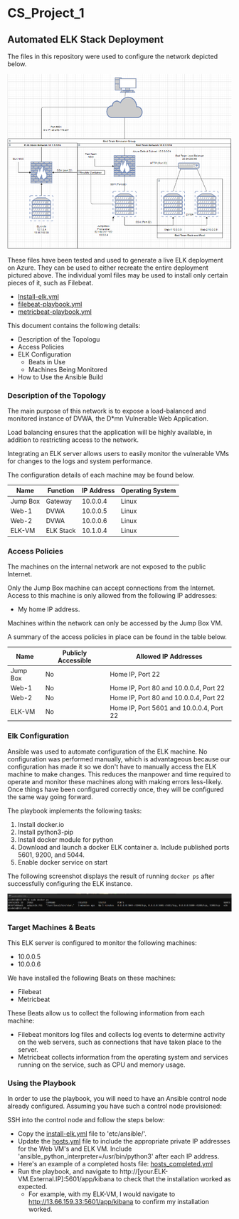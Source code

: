 # CS_Project_1
## Automated ELK Stack Deployment

The files in this repository were used to configure the network depicted below.

![TODO: Update the path with the name of your diagram](https://github.com/aesco1304/CS_Project_1/blob/main/Diagrams%20and%20Images/ELK%20Stack%20Network%20Project%201.PNG)

These files have been tested and used to generate a live ELK deployment on Azure. They can be used to either recreate the entire deployment pictured above. The individual yoml files may be used to install only certain pieces of it, such as Filebeat.

  - [Install-elk.yml](https://github.com/aesco1304/CS_Project_1/blob/main/Ansible/install-elk.yml)
  - [filebeat-playbook.yml](https://github.com/aesco1304/CS_Project_1/blob/main/Ansible/filebeat-playbook.yml)
  - [metricbeat-playbook.yml](https://github.com/aesco1304/CS_Project_1/blob/main/Ansible/metricbeat-playbook.yml)

This document contains the following details:
- Description of the Topologu
- Access Policies
- ELK Configuration
  - Beats in Use
  - Machines Being Monitored
- How to Use the Ansible Build


### Description of the Topology

The main purpose of this network is to expose a load-balanced and monitored instance of DVWA, the D*mn Vulnerable Web Application.

Load balancing ensures that the application will be highly available, in addition to restricting access to the network.

Integrating an ELK server allows users to easily monitor the vulnerable VMs for changes to the logs and system performance.

The configuration details of each machine may be found below.

| Name     | Function  | IP Address | Operating System |
|----------|-----------|------------|------------------|
| Jump Box | Gateway   | 10.0.0.4   | Linux            |
| Web-1    | DVWA      | 10.0.0.5   | Linux            |
| Web-2    | DVWA      | 10.0.0.6   | Linux            |
| ELK-VM   | ELK Stack | 10.1.0.4   | Linux            |

### Access Policies

The machines on the internal network are not exposed to the public Internet. 

Only the Jump Box machine can accept connections from the Internet. Access to this machine is only allowed from the following IP addresses:
- My home IP address.

Machines within the network can only be accessed by the Jump Box VM.

A summary of the access policies in place can be found in the table below.

| Name     | Publicly Accessible | Allowed IP Addresses                     |
|----------|---------------------|------------------------------------------|
| Jump Box | No                  | Home IP, Port 22                         |
| Web-1    | No                  | Home IP, Port 80 and 10.0.0.4, Port 22   |
| Web-2    | No                  | Home IP, Port 80 and 10.0.0.4, Port 22   |
| ELK-VM   | No                  | Home IP, Port 5601 and 10.0.0.4, Port 22 |

### Elk Configuration

Ansible was used to automate configuration of the ELK machine. No configuration was performed manually, which is advantageous because our configuration has made it so we don't have to manually access the ELK machine to make changes. This reduces the manpower and time required to operate and monitor these machines along with making errors less-likely. Once things have been configured correctly once, they will be configured the same way going forward.

The playbook implements the following tasks:
1) Install docker.io
2) Install python3-pip
3) Install docker module for python
4) Download and launch a docker ELK container
   a. Include published ports 5601, 9200, and 5044.
5) Enable docker service on start

The following screenshot displays the result of running `docker ps` after successfully configuring the ELK instance.

![TODO: Update the path with the name of your screenshot of docker ps output](https://github.com/aesco1304/CS_Project_1/blob/main/Diagrams%20and%20Images/Screenshot%201%20-%20ELK%20Running.PNG)

### Target Machines & Beats
This ELK server is configured to monitor the following machines:
- 10.0.0.5
- 10.0.0.6

We have installed the following Beats on these machines:
- Filebeat
- Metricbeat

These Beats allow us to collect the following information from each machine:
- Filebeat monitors log files and collects log events to determine activity on the web servers, such as connections that have taken place to the server.
- Metricbeat collects information from the operating system and services running on the service, such as CPU and memory usage.

### Using the Playbook
In order to use the playbook, you will need to have an Ansible control node already configured. Assuming you have such a control node provisioned: 

SSH into the control node and follow the steps below:
- Copy the [install-elk.yml](https://github.com/aesco1304/CS_Project_1/blob/main/Ansible/install-elk.yml) file to 'etc/ansible/'.
- Update the [hosts.yml](https://github.com/aesco1304/CS_Project_1/blob/main/Ansible/hosts.yml) file to include the appropriate private IP addresses for the Web VM's and ELK VM. Include 'ansible_python_interpreter=/usr/bin/python3' after each IP address.
- Here's an example of a completed hosts file: [hosts_completed.yml](https://github.com/aesco1304/CS_Project_1/blob/main/Ansible/hosts_completed.yml)
- Run the playbook, and navigate to http://[your.ELK-VM.External.IP]:5601/app/kibana to check that the installation worked as expected.
  - For example, with my ELK-VM, I would navigate to http://13.66.159.33:5601/app/kibana to confirm my installation worked.
